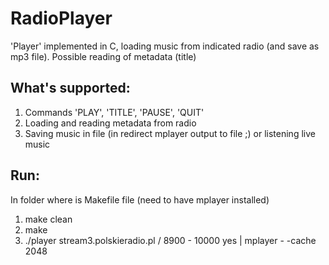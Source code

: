 # RadioPlayer

'Player' implemented in C, loading music from indicated radio (and save as mp3 file).
Possible reading of metadata (title)

## What's supported:
1. Commands 'PLAY', 'TITLE', 'PAUSE', 'QUIT'
2. Loading and reading metadata from radio
3. Saving music in file (in redirect mplayer output to file ;) or listening live music

## Run:
In folder where is Makefile file (need to have mplayer installed)
1. make clean
2. make
3. ./player stream3.polskieradio.pl / 8900 - 10000 yes | mplayer - -cache 2048
